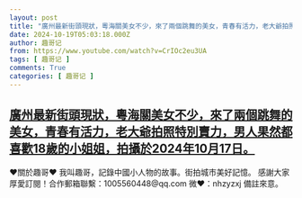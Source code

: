 ```yaml
---
layout: post
title: "廣州最新街頭現狀，粵海關美女不少，來了兩個跳舞的美女，青春有活力，老大爺拍照特別賣力，男人果然都喜歡18歲的小姐姐，拍攝於2024年10月17日。"
date: 2024-10-19T05:03:18.000Z
author: 趣哥记
from: https://www.youtube.com/watch?v=CrIOc2eu3UA
tags: [ 趣哥记 ]
comments: True
categories: [ 趣哥记 ]
---
```

<!--1729314198000-->
[廣州最新街頭現狀，粵海關美女不少，來了兩個跳舞的美女，青春有活力，老大爺拍照特別賣力，男人果然都喜歡18歲的小姐姐，拍攝於2024年10月17日。](https://www.youtube.com/watch?v=CrIOc2eu3UA)
------

<div>
♥關於趣哥♥  我叫趣哥，記錄中國小人物的故事。街拍城市美好記憶。  感謝大家厚愛訂閱！合作郵箱聯繫：1005560448@qq.com 微❤：nhzyzxj 備註來意。
</div>
